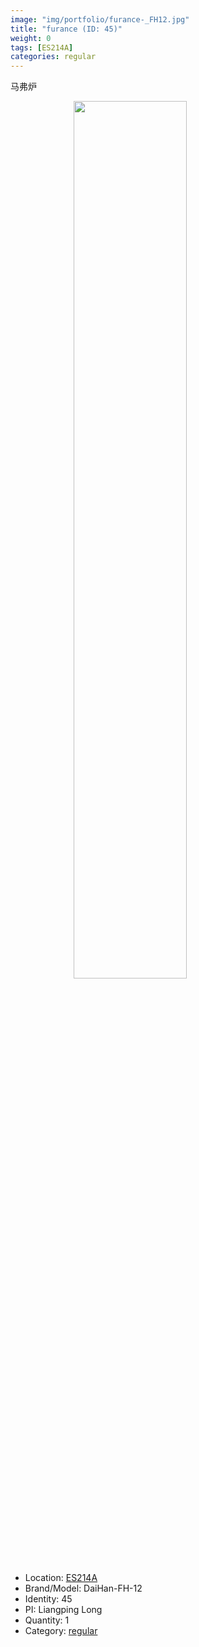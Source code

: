 ```yaml
---
image: "img/portfolio/furance-_FH12.jpg"
title: "furance (ID: 45)"
weight: 0
tags: [ES214A]
categories: regular
---
```


马弗炉

<!--more-->

<img src="../../img/portfolio/furance-_FH12.jpg" width="60%" style="display: block; margin: auto;">

- Location: [ES214A](../../tags/es214a)
- Brand/Model: DaiHan-FH-12
- Identity: 45
- PI: Liangping Long
- Quantity: 1
- Category: [regular](../../categories/regular)






